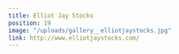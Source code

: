 ```yaml
---
title: Elliot Jay Stocks
position: 19
image: "/uploads/gallery__elliotjaystocks.jpg"
link: http://www.elliotjaystocks.com/
---
```


